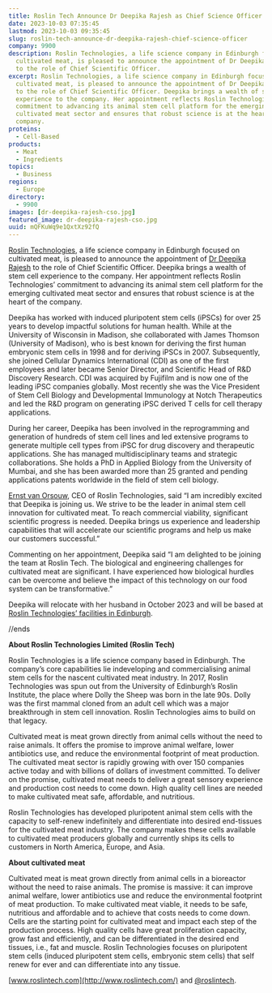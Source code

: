 ```yaml
---
title: Roslin Tech Announce Dr Deepika Rajesh as Chief Science Officer
date: 2023-10-03 07:35:45
lastmod: 2023-10-03 09:35:45
slug: roslin-tech-announce-dr-deepika-rajesh-chief-science-officer
company: 9900
description: Roslin Technologies, a life science company in Edinburgh focused on
  cultivated meat, is pleased to announce the appointment of Dr Deepika Rajesh
  to the role of Chief Scientific Officer.
excerpt: Roslin Technologies, a life science company in Edinburgh focused on
  cultivated meat, is pleased to announce the appointment of Dr Deepika Rajesh
  to the role of Chief Scientific Officer. Deepika brings a wealth of stem cell
  experience to the company. Her appointment reflects Roslin Technologies’
  commitment to advancing its animal stem cell platform for the emerging
  cultivated meat sector and ensures that robust science is at the heart of the
  company.
proteins:
  - Cell-Based
products:
  - Meat
  - Ingredients
topics:
  - Business
regions:
  - Europe
directory:
  - 9900
images: [dr-deepika-rajesh-cso.jpg]
featured_image: dr-deepika-rajesh-cso.jpg
uuid: mQFKuWq9e1QxtXz92fQ
---
```

[Roslin Technologies](http://www.roslintech.com/), a life science company in Edinburgh focused on cultivated meat, is pleased to announce the appointment of [Dr Deepika Rajesh](https://www.linkedin.com/in/deepika-rajesh-9ba7373/) to the role of Chief Scientific Officer. Deepika brings a wealth of stem cell experience to the company. Her appointment reflects Roslin Technologies’ commitment to advancing its animal stem cell platform for the emerging cultivated meat sector and ensures that robust science is at the heart of the company.

Deepika has worked with induced pluripotent stem cells (iPSCs) for over 25 years to develop impactful solutions for human health. While at the University of Wisconsin in Madison, she collaborated with James Thomson (University of Madison), who is best known for deriving the first human embryonic stem cells in 1998 and for deriving iPSCs in 2007. Subsequently, she joined Cellular Dynamics International (CDI) as one of the first employees and later became Senior Director, and Scientific Head of R&D Discovery Research. CDI was acquired by Fujifilm and is now one of the leading iPSC companies globally. Most recently she was the Vice President of Stem Cell Biology and Developmental Immunology at Notch Therapeutics and led the R&D program on generating iPSC derived T cells for cell therapy applications.

During her career, Deepika has been involved in the reprogramming and generation of hundreds of stem cell lines and led extensive programs to generate multiple cell types from iPSC for drug discovery and therapeutic applications. She has managed multidisciplinary teams and strategic collaborations. She holds a PhD in Applied Biology from the University of Mumbai, and she has been awarded more than 25 granted and pending applications patents worldwide in the field of stem cell biology.

[Ernst van Orsouw](https://www.linkedin.com/in/ernst-van-orsouw-25989912/), CEO of Roslin Technologies, said “I am incredibly excited that Deepika is joining us. We strive to be the leader in animal stem cell innovation for cultivated meat. To reach commercial viability, significant scientific progress is needed. Deepika brings us experience and leadership capabilities that will accelerate our scientific programs and help us make our customers successful.”

Commenting on her appointment, Deepika said “I am delighted to be joining the team at Roslin Tech. The biological and engineering challenges for cultivated meat are significant. I have experienced how biological hurdles can be overcome and believe the impact of this technology on our food system can be transformative.”

Deepika will relocate with her husband in October 2023 and will be based at [Roslin Technologies’ facilities in Edinburgh](https://www.roslininnovationcentre.com/).

//ends

**About Roslin Technologies Limited (Roslin Tech)**

Roslin Technologies is a life science company based in Edinburgh. The company’s core capabilities lie indeveloping and commercialising animal stem cells for the nascent cultivated meat industry. In 2017, Roslin Technologies was spun out from the University of Edinburgh’s Roslin Institute, the place where Dolly the Sheep was born in the late 90s. Dolly was the first mammal cloned from an adult cell which was a major breakthrough in stem cell innovation. Roslin Technologies aims to build on that legacy.

Cultivated meat is meat grown directly from animal cells without the need to raise animals. It offers the promise to improve animal welfare, lower antibiotics use, and reduce the environmental footprint of meat production. The cultivated meat sector is rapidly growing with over 150 companies active today and with billions of dollars of investment committed. To deliver on the promise, cultivated meat needs to deliver a great sensory experience and production cost needs to come down. High quality cell lines are needed to make cultivated meat safe, affordable, and nutritious.

Roslin Technologies has developed pluripotent animal stem cells with the capacity to self-renew indefinitely and differentiate into desired end-tissues for the cultivated meat industry. The company makes these cells available to cultivated meat producers globally and currently ships its cells to customers in North America, Europe, and Asia.

**About cultivated meat**

Cultivated meat is meat grown directly from animal cells in a bioreactor without the need to raise animals. The promise is massive: it can improve animal welfare, lower antibiotics use and reduce the environmental footprint of meat production. To make cultivated meat viable, it needs to be safe, nutritious and affordable and to achieve that costs needs to come down. Cells are the starting point for cultivated meat and impact each step of the production process. High quality cells have great proliferation capacity, grow fast and efficiently, and can be differentiated in the desired end tissues, i.e., fat and muscle. Roslin Technologies focuses on pluripotent stem cells (induced pluripotent stem cells, embryonic stem cells) that self renew for ever and can differentiate into any tissue.

[www.roslintech.com](http://www.roslintech.com/) and [@roslintech](http://www.twitter.com/roslintech).